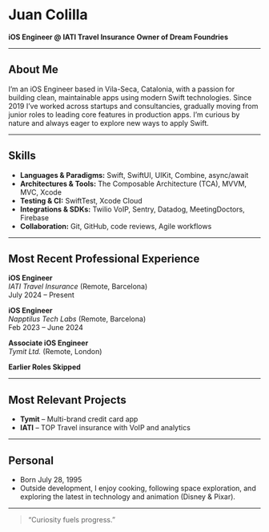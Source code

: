 # Juan Colilla

**iOS Engineer @ IATI Travel Insurance**
**Owner of Dream Foundries**

---

## About Me

I’m an iOS Engineer based in Vila-Seca, Catalonia, with a passion for building clean, maintainable apps using modern Swift technologies. Since 2019 I’ve worked across startups and consultancies, gradually moving from junior roles to leading core features in production apps. I’m curious by nature and always eager to explore new ways to apply Swift.

---

## Skills

- **Languages & Paradigms:** Swift, SwiftUI, UIKit, Combine, async/await 
- **Architectures & Tools:** The Composable Architecture (TCA), MVVM, MVC, Xcode
- **Testing & CI:** SwiftTest, Xcode Cloud  
- **Integrations & SDKs:** Twilio VoIP, Sentry, Datadog, MeetingDoctors, Firebase  
- **Collaboration:** Git, GitHub, code reviews, Agile workflows  

---

## Most Recent Professional Experience

**iOS Engineer**  
_IATI Travel Insurance_ (Remote, Barcelona)  
July 2024 – Present   

**iOS Engineer**  
_Napptilus Tech Labs_ (Remote, Barcelona)  
Feb 2023 – June 2024  

**Associate iOS Engineer**  
_Tymit Ltd._ (Remote, London)  

**Earlier Roles Skipped**

---

## Most Relevant Projects

- **Tymit** – Multi-brand credit card app  
- **IATI** – TOP Travel insurance with VoIP and analytics  

---

## Personal

- Born July 28, 1995  
- Outside development, I enjoy cooking, following space exploration, and exploring the latest in technology and animation (Disney & Pixar).  

---

> “Curiosity fuels progress.”  
